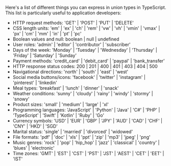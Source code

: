 Here's a list of different things you can express in union types in TypeScript. This list is particularly useful to application developers:

- HTTP request methods: 'GET' | 'POST' | 'PUT' | 'DELETE'
- CSS length units: 'em' | 'ex' | 'ch' | 'rem' | 'vw' | 'vh' | 'vmin' | 'vmax' | 'px' | 'cm' | 'mm' | 'in' | 'pt' | 'pc'
- Boolean values and null: boolean | null | undefined
- User roles: 'admin' | 'editor' | 'contributor' | 'subscriber'
- Days of the week: 'Monday' | 'Tuesday' | 'Wednesday' | 'Thursday' | 'Friday' | 'Saturday' | 'Sunday'
- Payment methods: 'credit_card' | 'debit_card' | 'paypal' | 'bank_transfer'
- HTTP response status codes: 200 | 201 | 400 | 401 | 403 | 404 | 500
- Navigational directions: 'north' | 'south' | 'east' | 'west'
- Social media buttons/icons: 'facebook' | 'twitter' | 'instagram' | 'pinterest' | 'linkedin'
- Meal types: 'breakfast' | 'lunch' | 'dinner' | 'snack'
- Weather conditions: 'sunny' | 'cloudy' | 'rainy' | 'windy' | 'stormy' | 'snowy'
- Product sizes: 'small' | 'medium' | 'large' | 'xl'
- Programming languages: 'JavaScript' | 'Python' | 'Java' | 'C#' | 'PHP' | 'TypeScript' | 'Swift' | 'Kotlin' | 'Ruby' | 'Go'
- Currency symbols: 'USD' | 'EUR' | 'GBP' | 'JPY' | 'AUD' | 'CAD' | 'CHF' | 'CNY' | 'HKD' | 'SGD'
- Marital status: 'single' | 'married' | 'divorced' | 'widowed'
- File formats: 'pdf' | 'doc' | 'xls' | 'ppt' | 'zip' | 'mp3' | 'jpeg' | 'png'
- Music genres: 'rock' | 'pop' | 'hip_hop' | 'jazz' | 'classical' | 'country' | 'blues' | 'electronic'
- Time zones: 'GMT' | 'EST' | 'CST' | 'PST' | 'JST' | 'AEST' | 'CET' | 'EET' | 'IST'

